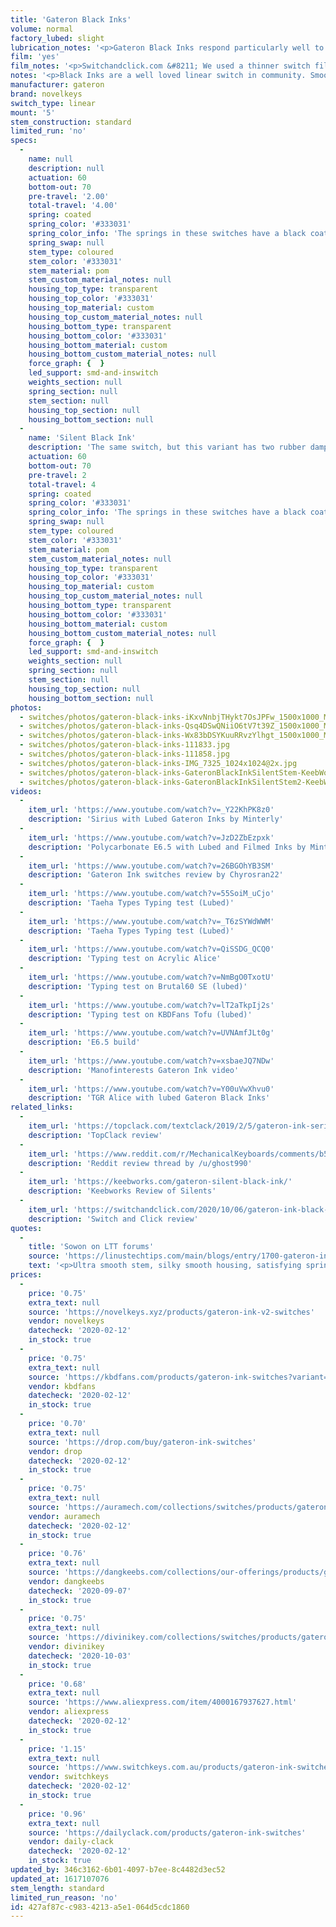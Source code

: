 ```yaml
---
title: 'Gateron Black Inks'
volume: normal
factory_lubed: slight
lubrication_notes: '<p>Gateron Black Inks respond particularly well to being lubricated. Krytox 205 Grade 0 is a great choice for an extra smooth feeling switch.</p>'
film: 'yes'
film_notes: '<p>Switchandclick.com &#8211; We used a thinner switch film from the Kebo Store and found that it allowed the switch to rest more firmly in the plate and reduce the overall wobble of the Gateron Ink Black switches.</p>'
notes: '<p>Black Inks are a well loved linear switch in community. Smooth from stock due to the custom housing material and coated spring but especially smooth with a great sound after lubing.</p><p>Note. The first version of Gateron Black Ink switches had minor issues with the leafs being loose and prone to falling out when dismantled. As of November 2019 that issue has been resolved.</p>'
manufacturer: gateron
brand: novelkeys
switch_type: linear
mount: '5'
stem_construction: standard
limited_run: 'no'
specs:
  -
    name: null
    description: null
    actuation: 60
    bottom-out: 70
    pre-travel: '2.00'
    total-travel: '4.00'
    spring: coated
    spring_color: '#333031'
    spring_color_info: 'The springs in these switches have a black coating to help reduce spring noise.'
    spring_swap: null
    stem_type: coloured
    stem_color: '#333031'
    stem_material: pom
    stem_custom_material_notes: null
    housing_top_type: transparent
    housing_top_color: '#333031'
    housing_top_material: custom
    housing_top_custom_material_notes: null
    housing_bottom_type: transparent
    housing_bottom_color: '#333031'
    housing_bottom_material: custom
    housing_bottom_custom_material_notes: null
    force_graph: {  }
    led_support: smd-and-inswitch
    weights_section: null
    spring_section: null
    stem_section: null
    housing_top_section: null
    housing_bottom_section: null
  -
    name: 'Silent Black Ink'
    description: 'The same switch, but this variant has two rubber dampers underneath the stem.'
    actuation: 60
    bottom-out: 70
    pre-travel: 2
    total-travel: 4
    spring: coated
    spring_color: '#333031'
    spring_color_info: 'The springs in these switches have a black coating to help reduce spring noise.'
    spring_swap: null
    stem_type: coloured
    stem_color: '#333031'
    stem_material: pom
    stem_custom_material_notes: null
    housing_top_type: transparent
    housing_top_color: '#333031'
    housing_top_material: custom
    housing_top_custom_material_notes: null
    housing_bottom_type: transparent
    housing_bottom_color: '#333031'
    housing_bottom_material: custom
    housing_bottom_custom_material_notes: null
    force_graph: {  }
    led_support: smd-and-inswitch
    weights_section: null
    spring_section: null
    stem_section: null
    housing_top_section: null
    housing_bottom_section: null
photos:
  - switches/photos/gateron-black-inks-iKxvNnbjTHykt7OsJPFw_1500x1000_MEC_NovelKeys_Gateron_Ink_Switches_MD-85764-TH4047.jpg
  - switches/photos/gateron-black-inks-Qsq4DSwQNiiO6tV7t39Z_1500x1000_MEC_NovelKeys_Gateron_Ink_Switches_MD-85764-TH4011.jpg
  - switches/photos/gateron-black-inks-Wx83bDSYKuuRRvzYlhgt_1500x1000_MEC_NovelKeys_Gateron_Ink_Switches_MD-85764-TH4016.jpg
  - switches/photos/gateron-black-inks-111833.jpg
  - switches/photos/gateron-black-inks-111858.jpg
  - switches/photos/gateron-black-inks-IMG_7325_1024x1024@2x.jpg
  - switches/photos/gateron-black-inks-GateronBlackInkSilentStem-KeebWorks.png
  - switches/photos/gateron-black-inks-GateronBlackInkSilentStem2-KeebWorks.png
videos:
  -
    item_url: 'https://www.youtube.com/watch?v=_Y22KhPK8z0'
    description: 'Sirius with Lubed Gateron Inks by Minterly'
  -
    item_url: 'https://www.youtube.com/watch?v=JzD2ZbEzpxk'
    description: 'Polycarbonate E6.5 with Lubed and Filmed Inks by Minterly'
  -
    item_url: 'https://www.youtube.com/watch?v=26BGOhYB3SM'
    description: 'Gateron Ink switches review by Chyrosran22'
  -
    item_url: 'https://www.youtube.com/watch?v=55SoiM_uCjo'
    description: 'Taeha Types Typing test (Lubed)'
  -
    item_url: 'https://www.youtube.com/watch?v=_T6zSYWdWWM'
    description: 'Taeha Types Typing test (Lubed)'
  -
    item_url: 'https://www.youtube.com/watch?v=QiSSDG_QCQ0'
    description: 'Typing test on Acrylic Alice'
  -
    item_url: 'https://www.youtube.com/watch?v=NmBgO0TxotU'
    description: 'Typing test on Brutal60 SE (lubed)'
  -
    item_url: 'https://www.youtube.com/watch?v=lT2aTkpIj2s'
    description: 'Typing test on KBDFans Tofu (lubed)'
  -
    item_url: 'https://www.youtube.com/watch?v=UVNAmfJLt0g'
    description: 'E6.5 build'
  -
    item_url: 'https://www.youtube.com/watch?v=xsbaeJQ7NDw'
    description: 'Manofinterests Gateron Ink video'
  -
    item_url: 'https://www.youtube.com/watch?v=Y00uVwXhvu0'
    description: 'TGR Alice with lubed Gateron Black Inks'
related_links:
  -
    item_url: 'https://topclack.com/textclack/2019/2/5/gateron-ink-series-first-impressions-review-by-jae'
    description: 'TopClack review'
  -
    item_url: 'https://www.reddit.com/r/MechanicalKeyboards/comments/b5cnmy/review_gateron_silent_inks_first_impressions/'
    description: 'Reddit review thread by /u/ghost990'
  -
    item_url: 'https://keebworks.com/gateron-silent-black-ink/'
    description: 'Keebworks Review of Silents'
  -
    item_url: 'https://switchandclick.com/2020/10/06/gateron-ink-black-switch-review/'
    description: 'Switch and Click review'
quotes:
  -
    title: 'Sowon on LTT forums'
    source: 'https://linustechtips.com/main/blogs/entry/1700-gateron-ink-black-smooth-like-silk/'
    text: '<p>Ultra smooth stem, silky smooth housing, satisfying spring sturdiness, and excellent lubing capability, making it a solid linear switch.</p>'
prices:
  -
    price: '0.75'
    extra_text: null
    source: 'https://novelkeys.xyz/products/gateron-ink-v2-switches'
    vendor: novelkeys
    datecheck: '2020-02-12'
    in_stock: true
  -
    price: '0.75'
    extra_text: null
    source: 'https://kbdfans.com/products/gateron-ink-switches?variant=29235458277424'
    vendor: kbdfans
    datecheck: '2020-02-12'
    in_stock: true
  -
    price: '0.70'
    extra_text: null
    source: 'https://drop.com/buy/gateron-ink-switches'
    vendor: drop
    datecheck: '2020-02-12'
    in_stock: true
  -
    price: '0.75'
    extra_text: null
    source: 'https://auramech.com/collections/switches/products/gateron-ink-switches'
    vendor: auramech
    datecheck: '2020-02-12'
    in_stock: true
  -
    price: '0.76'
    extra_text: null
    source: 'https://dangkeebs.com/collections/our-offerings/products/gateron-black-ink-v2'
    vendor: dangkeebs
    datecheck: '2020-09-07'
    in_stock: true
  -
    price: '0.75'
    extra_text: null
    source: 'https://divinikey.com/collections/switches/products/gateron-ink-v2-switches?variant=32067927048257'
    vendor: divinikey
    datecheck: '2020-10-03'
    in_stock: true
  -
    price: '0.68'
    extra_text: null
    source: 'https://www.aliexpress.com/item/4000167937627.html'
    vendor: aliexpress
    datecheck: '2020-02-12'
    in_stock: true
  -
    price: '1.15'
    extra_text: null
    source: 'https://www.switchkeys.com.au/products/gateron-ink-switches'
    vendor: switchkeys
    datecheck: '2020-02-12'
    in_stock: true
  -
    price: '0.96'
    extra_text: null
    source: 'https://dailyclack.com/products/gateron-ink-switches'
    vendor: daily-clack
    datecheck: '2020-02-12'
    in_stock: true
updated_by: 346c3162-6b01-4097-b7ee-8c4482d3ec52
updated_at: 1617107076
stem_length: standard
limited_run_reason: 'no'
id: 427af87c-c983-4213-a5e1-064d5cdc1860
---
```

